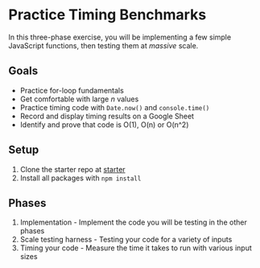 # Practice Timing Benchmarks

In this three-phase exercise, you will be implementing a few simple JavaScript
functions, then testing them at _massive_ scale.

## Goals

* Practice for-loop fundamentals
* Get comfortable with large _n_ values
* Practice timing code with `Date.now()` and `console.time()`
* Record and display timing results on a Google Sheet
* Identify and prove that code is O(1), O(n) or O(n^2)

## Setup

1. Clone the starter repo at [starter]
2. Install all packages with `npm install`

## Phases

1. Implementation - Implement the code you will be testing in the other phases
2. Scale testing harness - Testing your code for a variety of inputs
3. Timing your code - Measure the time it takes to run with various input sizes

[starter]: https://github.com/appacademy/practice-for-week-05-timing-benchmarks-practice